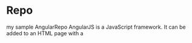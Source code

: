 # Repo
my sample AngularRepo
AngularJS is a JavaScript framework. It can be added to an HTML page with a <script> tag. AngularJS extends HTML attributes with Directives, and binds data

